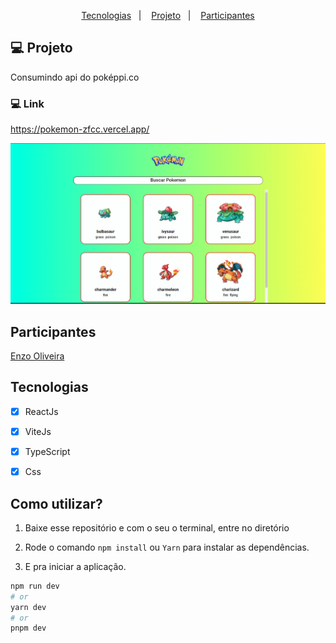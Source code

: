 <p align="center">
  <a href="#-tecnologias">Tecnologias</a>&nbsp;&nbsp;&nbsp;|&nbsp;&nbsp;&nbsp;
  <a href="#-projeto">Projeto</a>&nbsp;&nbsp;&nbsp;|&nbsp;&nbsp;&nbsp;
  <a href="#memo-licença">Participantes</a>
</p>




## 💻 Projeto

Consumindo api do poképpi.co
### 💻 Link

https://pokemon-zfcc.vercel.app/


![preview img](/src/assets/imagemDoProjeto.png)


## Participantes

[Enzo Oliveira](https://www.linkedin.com/in/enzo-oliveira-a18344229/)




## Tecnologias
- [x] ReactJs
- [x] ViteJs
- [x] TypeScript
- [x] Css


## Como utilizar?

1. Baixe esse repositório e com o seu o terminal, entre no diretório

2. Rode o comando `npm install` ou `Yarn` para instalar as dependências.

3. E pra iniciar a aplicação.

```bash
npm run dev
# or
yarn dev
# or
pnpm dev
```



